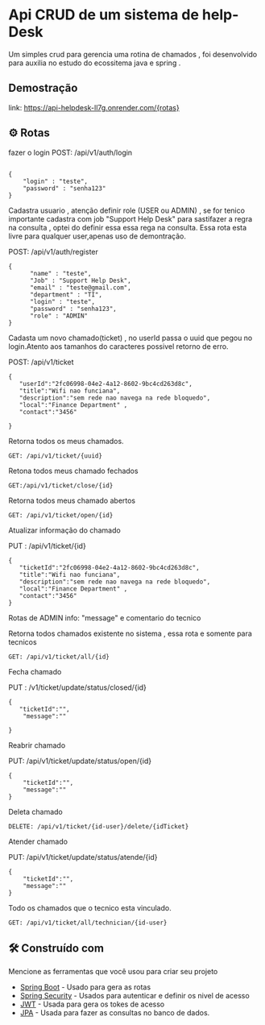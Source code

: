 # Api CRUD de um sistema de help-Desk

Um simples crud para gerencia uma rotina de chamados , foi desenvolvido para auxilia no estudo 
do ecossitema java e spring . 


## Demostração

link: https://api-helpdesk-ll7g.onrender.com/{rotas}

## ⚙️ Rotas

fazer o login
POST: /api/v1/auth/login

````

{
    "login" : "teste",
    "password" : "senha123"
}
````


Cadastra usuario , atenção definir role (USER ou ADMIN) , se for tenico importante cadastra com job "Support Help Desk" para sastifazer a regra na consulta , optei do definir essa 
essa rega na consulta. 
Essa rota esta livre para qualquer user,apenas uso de demontração.

POST: /api/v1/auth/register

````
{
      "name" : "teste",
      "Job" : "Support Help Desk",
      "email" : "teste@gmail.com",
      "department" : "TI",  
      "login" : "teste",
      "password" : "senha123", 
      "role" : "ADMIN"
}

````
Cadasta um novo chamado(ticket) , no userId passa o uuid que pegou no login.Atento aos tamanhos do caracteres possivel retorno de erro.

POST: /api/v1/ticket

````
{
   "userId":"2fc06998-04e2-4a12-8602-9bc4cd263d8c", 
   "title":"Wifi nao funciana",
   "description":"sem rede nao navega na rede bloquedo",
   "local":"Finance Department" ,
   "contact":"3456" 

}

````
Retorna todos os meus chamados.

````
GET: /api/v1/ticket/{uuid}

````
Retona todos meus chamado fechados

````
GET:/api/v1/ticket/close/{id}

````
Retorna todos meus chamado abertos

````
GET: /api/v1/ticket/open/{id}

````
Atualizar informação do chamado

PUT : /api/v1/ticket/{id}

````
{
   "ticketId":"2fc06998-04e2-4a12-8602-9bc4cd263d8c", 
   "title":"Wifi nao funciana",
   "description":"sem rede nao navega na rede bloquedo",
   "local":"Finance Department" ,
   "contact":"3456" 
}

````
Rotas de ADMIN
info:  "message" e comentario do tecnico 

Retorna todos chamados existente no sistema , essa rota e somente para tecnicos 

````
GET: /api/v1/ticket/all/{id}

````
Fecha chamado

PUT : /v1/ticket/update/status/closed/{id}

````
{
   "ticketId":"",
    "message":""

}

````
Reabrir chamado 

PUT: /api/v1/ticket/update/status/open/{id}

````
{
    "ticketId":"",
    "message":""
}

````
Deleta chamado

````
DELETE: /api/v1/ticket/{id-user}/delete/{idTicket}

````
Atender chamado

PUT: /api/v1/ticket/update/status/atende/{id}

````
{
    "ticketId":"",
    "message":""
}

````

Todo os chamados que o tecnico esta vinculado. 
````
GET: /api/v1/ticket/all/technician/{id-user}
````


## 🛠️ Construído com

Mencione as ferramentas que você usou para criar seu projeto

* [Spring Boot](https://spring.io/projects/spring-boot/) - Usado para gera as rotas 
* [Spring Security](https://spring.io/projects/spring-security/) - Usados para autenticar e definir os nivel de acesso
* [JWT](https://rometools.github.io/rome/) - Usada para gera os tokes de acesso
* [JPA](https://hibernate.org/orm/) - Usada para fazer as consultas no banco de dados.


